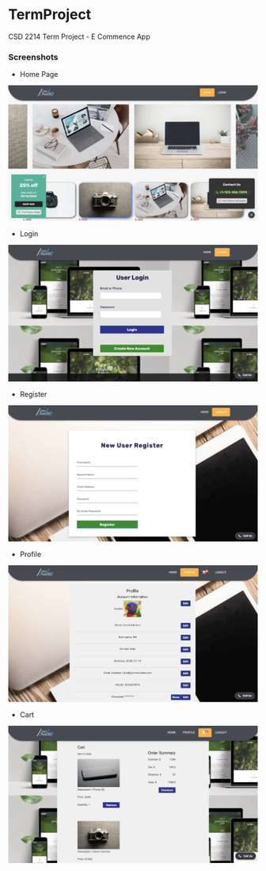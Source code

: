 # TermProject
CSD 2214 Term Project - E Commence App 

### Screenshots

- Home Page

![](https://github.com/YiWeiShen/TermProject/blob/7620b077197b66717d667f35b89058bc68c2b778/screenshots/Screen%20Shot_Home.jpg)

- Login

![](https://github.com/YiWeiShen/TermProject/blob/7620b077197b66717d667f35b89058bc68c2b778/screenshots/Screen%20Shot_Login.jpg)

- Register

![](https://github.com/YiWeiShen/TermProject/blob/7620b077197b66717d667f35b89058bc68c2b778/screenshots/Screen%20Shot_Register.jpg)

- Profile

![](https://github.com/YiWeiShen/TermProject/blob/7620b077197b66717d667f35b89058bc68c2b778/screenshots/Screen%20Shot_Profile.jpg)

- Cart

![](https://github.com/YiWeiShen/TermProject/blob/7620b077197b66717d667f35b89058bc68c2b778/screenshots/Screen%20Shot_Cart.jpg)
